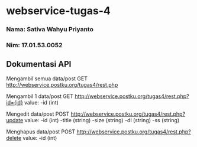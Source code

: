 # webservice-tugas-4

### Nama: Sativa Wahyu Priyanto
### Nim: 17.01.53.0052

## Dokumentasi API

Mengambil semua data/post
GET http://webservice.postku.org/tugas4/rest.php

Mengambil 1 data/post
GET http://webservice.postku.org/tugas4/rest.php?id={id}
value:
-id (int)

Mengedit data/post
POST http://webservice.postku.org/tugas4/rest.php?update
value:
-id (int)
-title (string)
-size (string)
-dl (string)
-ss (string)

Menghapus data/post
POST http://webservice.postku.org/tugas4/rest.php?delete
value:
-id (int)
